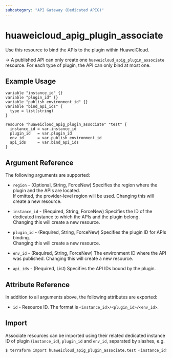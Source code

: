 ```yaml
---
subcategory: "API Gateway (Dedicated APIG)"
---
```


# huaweicloud_apig_plugin_associate

Use this resource to bind the APIs to the plugin within HuaweiCloud.

-> A published API can only create one `huaweicloud_apig_plugin_associate` resource.
   For each type of plugin, the API can only bind at most one.

## Example Usage

```hcl
variable "instance_id" {}
variable "plugin_id" {}
variable "publish_environment_id" {}
variable "bind_api_ids" {
  type = list(string)
}

resource "huaweicloud_apig_plugin_associate" "test" {
  instance_id = var.instance_id
  plugin_id   = var.plugin_id
  env_id      = var.publish_environment_id
  api_ids     = var.bind_api_ids
}
```

## Argument Reference

The following arguments are supported:

* `region` - (Optional, String, ForceNew) Specifies the region where the plugin and the APIs are located.  
  If omitted, the provider-level region will be used. Changing this will create a new resource.

* `instance_id` - (Required, String, ForceNew) Specifies the ID of the dedicated instance to which the APIs and the
  plugin belong.  
  Changing this will create a new resource.

* `plugin_id` - (Required, String, ForceNew) Specifies the plugin ID for APIs binding.  
  Changing this will create a new resource.

* `env_id` - (Required, String, ForceNew) The environment ID where the API was published.
  Changing this will create a new resource.

* `api_ids` - (Required, List) Specifies the API IDs bound by the plugin.

## Attribute Reference

In addition to all arguments above, the following attributes are exported:

* `id` - Resource ID. The format is `<instance_id>/<plugin_id>/<env_id>`.

## Import

Associate resources can be imported using their related dedicated instance ID of plugin (`instance_id`), `plugin_id` and
`env_id`, separated by slashes, e.g.

```bash
$ terraform import huaweicloud_apig_plugin_associate.test <instance_id>/<plugin_id>/<env_id>
```
